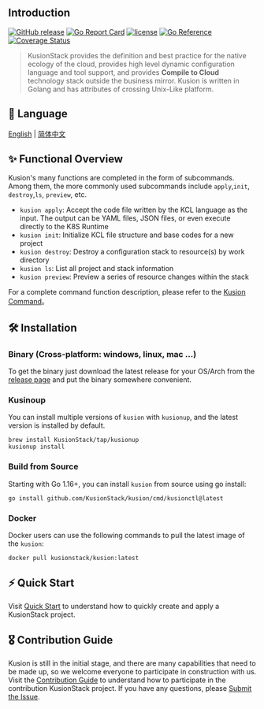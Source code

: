 ## Introduction

[![GitHub release](https://img.shields.io/github/release/KusionStack/kusion.svg)](https://github.com/KusionStack/kusion/releases)
[![Go Report Card](https://goreportcard.com/badge/github.com/KusionStack/kusion)](https://goreportcard.com/report/github.com/KusionStack/kusion)
[![license](https://img.shields.io/github/license/KusionStack/kusion.svg)](https://github.com/KusionStack/kusion/blob/main/LICENSE)
[![Go Reference](https://pkg.go.dev/badge/github.com/KusionStack/kusion.svg)](https://pkg.go.dev/github.com/KusionStack/kusion)
[![Coverage Status](https://coveralls.io/repos/github/KusionStack/kusion/badge.svg)](https://coveralls.io/github/KusionStack/kusion)

> KusionStack provides the definition and best practice for the native ecology of the cloud, provides high level dynamic configuration language and tool support, and provides **Compile to Cloud** technology stack outside the business mirror. Kusion is written in Golang and has attributes of crossing Unix-Like platform.

## 📜 Language

[English](https://github.com/KusionStack/kusion/blob/main/README.md) | [简体中文](https://github.com/KusionStack/kusion/blob/main/README-zh.md)

## ✨ Functional Overview
Kusion's many functions are completed in the form of subcommands. Among them, the more commonly used subcommands include `apply`,`init`, `destroy`,`ls`, `preview`, etc.

- `kusion apply`: Accept the code file written by the KCL language as the input. The output can be YAML files, JSON files, or even execute directly to the K8S Runtime
- `kusion init`: Initialize KCL file structure and base codes for a new project
- `kusion destroy`: Destroy a configuration stack to resource(s) by work directory
- `kusion ls`: List all project and stack information
- `kusion preview`: Preview a series of resource changes within the stack

For a complete command function description, please refer to the [Kusion Command](docs/cmd/en/kusion.md)。

## 🛠️ Installation

### Binary (Cross-platform: windows, linux, mac ...)

To get the binary just download the latest release for your OS/Arch from the [release page](https://github.com/KusionStack/kusion/releases) and put the binary somewhere convenient.

### Kusinoup

You can install multiple versions of `kusion` with `kusionup`, and the latest version is installed by default.

```
brew install KusionStack/tap/kusionup
kusionup install
```

### Build from Source

Starting with Go 1.16+, you can install `kusion` from source using go install:

```
go install github.com/KusionStack/kusion/cmd/kusionctl@latest
```

### Docker

Docker users can use the following commands to pull the latest image of the `kusion`:

```
docker pull kusionstack/kusion:latest
```

## ⚡ Quick Start

Visit [Quick Start](docs/getting-started.md) to understand how to quickly create and apply a KusionStack project.

## 🎖︎ Contribution Guide

Kusion is still in the initial stage, and there are many capabilities that need to be made up, so we welcome everyone to participate in construction with us. Visit the [Contribution Guide](docs/contributing.md) to understand how to participate in the contribution KusionStack project. If you have any questions, please [Submit the Issue](https://github.com/KusionStack/kusion/issues).
